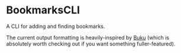 # BookmarksCLI

A CLI for adding and finding bookmarks.

The current output formatting is heavily-inspired by [Buku](https://github.com/jarun/Buku) (which is absolutely worth checking out if you want something fuller-featured).
